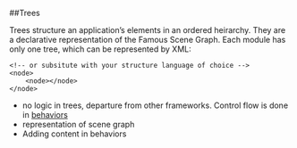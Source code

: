 ##Trees

Trees structure an application’s elements in an ordered heirarchy. They are a declarative representation of the Famous Scene Graph. Each module has only one tree, which can be represented by XML:

	<!-- or subsitute with your structure language of choice -->
	<node>
	    <node></node>
	</node>

- no logic in trees, departure from other frameworks. Control flow is done in [behaviors](behaviors.md)
- representation of scene graph
- Adding content in behaviors
